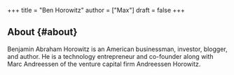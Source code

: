+++
title = "Ben Horowitz"
author = ["Max"]
draft = false
+++

## About {#about}

Benjamin Abraham Horowitz is an American businessman, investor, blogger, and
author. He is a technology entrepreneur and co-founder along with Marc
Andreessen of the venture capital firm Andreessen Horowitz.